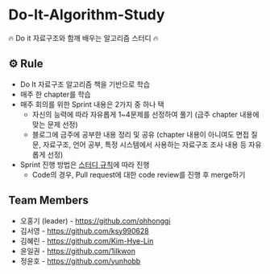 # Do-It-Algorithm-Study
🔥 Do it 자료구조와 함깨 배우는 알고리즘 스터디 🔥


## ⚙️ Rule
- Do It 자료구조 알고리즘 책을 기반으로 학습
- 매주 한 chapter를 학습
- 매주 회의를 위한 Sprint 내용은 2가지 중 하나 택
  - 자신의 능력에 따라 자유롭게 1~4문제를 선정하여 풀기 (금주 chapter 내용에 맞는 문제 선정)
  - 블로그에 금주에 공부한 내용 정리 및 공유 (chapter 내용이 아니여도 면접 질문, 자료구조, 언어 공부, 특정 시스템에서 사용하는 자료구조 조사 내용 등 자유롭게 선정)
- Sprint 진행 방법은 <a href="https://github.com/ohhonggi/Do-It-Algorithm-Study/issues/1">스터디 규칙</a>에 따라 진행
  - Code의 경우, Pull request에 대한 code review를 진행 후 merge하기


## Team Members

- 오홍기 (leader) - https://github.com/ohhonggi
- 김서영 - https://github.com/ksy990628
- 김혜린 - https://github.com/Kim-Hye-Lin
- 윤일권 - https://github.com/1ilkwon
- 정윤호 - https://github.com/yunhobb
